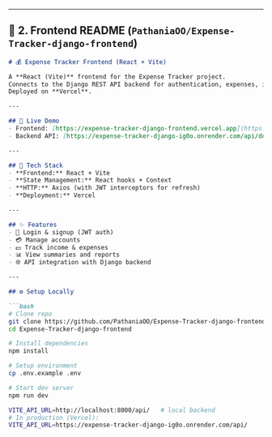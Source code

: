 
---

## 🔹 2. Frontend README (`PathaniaOO/Expense-Tracker-django-frontend`)

```markdown
# 💰 Expense Tracker Frontend (React + Vite)

A **React (Vite)** frontend for the Expense Tracker project.  
Connects to the Django REST API backend for authentication, expenses, incomes, and reports.  
Deployed on **Vercel**.

---

## 🚀 Live Demo
- Frontend: [https://expense-tracker-django-frontend.vercel.app](https://expense-tracker-django-frontend.vercel.app)
- Backend API: [https://expense-tracker-django-ig0o.onrender.com/api/docs/](https://expense-tracker-django-ig0o.onrender.com/api/docs/)

---

## 🔧 Tech Stack
- **Frontend:** React + Vite
- **State Management:** React hooks + Context
- **HTTP:** Axios (with JWT interceptors for refresh)
- **Deployment:** Vercel

---

## ✨ Features
- 🔐 Login & signup (JWT auth)
- 💳 Manage accounts
- 💵 Track income & expenses
- 📊 View summaries and reports
- 🌐 API integration with Django backend

---

## ⚙️ Setup Locally

```bash
# Clone repo
git clone https://github.com/PathaniaOO/Expense-Tracker-django-frontend.git
cd Expense-Tracker-django-frontend

# Install dependencies
npm install

# Setup environment
cp .env.example .env

# Start dev server
npm run dev

VITE_API_URL=http://localhost:8000/api/   # local backend
# In production (Vercel):
VITE_API_URL=https://expense-tracker-django-ig0o.onrender.com/api/
